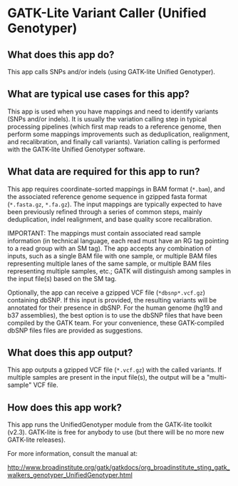 # GATK-Lite Variant Caller (Unified Genotyper)

## What does this app do?

This app calls SNPs and/or indels (using GATK-lite Unified Genotyper).

## What are typical use cases for this app?

This app is used when you have mappings and need to identify variants (SNPs and/or indels). It is
usually the variation calling step in typical processing pipelines (which first map reads to a reference
genome, then perform some mappings improvements such as deduplication, realignment, and recalibration, and
finally call variants). Variation calling is performed with the GATK-lite Unified Genotyper software.

## What data are required for this app to run?

This app requires coordinate-sorted mappings in BAM format (`*.bam`), and the associated reference
genome sequence in gzipped fasta format (`*.fasta.gz`, `*.fa.gz`). The input mappings are typically
expected to have been previously refined through a series of common steps, mainly deduplication,
indel realignment, and base quality score recalibration.

IMPORTANT: The mappings must contain associated read sample information (in technical language, each
read must have an RG tag pointing to a read group with an SM tag). The app accepts any combination of
inputs, such as a single BAM file with one sample, or multiple BAM files representing multiple lanes
of the same sample, or multiple BAM files representing multiple samples, etc.; GATK will distinguish
among samples in the input file(s) based on the SM tag.

Optionally, the app can receive a gzipped VCF file (`*dbsnp*.vcf.gz`) containing dbSNP. If this input
is provided, the resulting variants will be annotated for their presence in dbSNP. For the human
genome (hg19 and b37 assemblies), the best option is to use the dbSNP files that have been
compiled by the GATK team. For your convenience, these GATK-compiled dbSNP files files are provided
as suggestions.

## What does this app output?

This app outputs a gzipped VCF file (`*.vcf.gz`) with the called variants. If multiple samples are
present in the input file(s), the output will be a "multi-sample" VCF file.

## How does this app work?

This app runs the UnifiedGenotyper module from the GATK-lite toolkit (v2.3).
GATK-lite is free for anybody to use (but there will be no more new GATK-lite releases).

For more information, consult the manual at:

http://www.broadinstitute.org/gatk/gatkdocs/org_broadinstitute_sting_gatk_walkers_genotyper_UnifiedGenotyper.html
